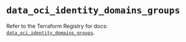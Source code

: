 # `data_oci_identity_domains_groups`

Refer to the Terraform Registry for docs: [`data_oci_identity_domains_groups`](https://registry.terraform.io/providers/oracle/oci/6.18.0/docs/data-sources/identity_domains_groups).
